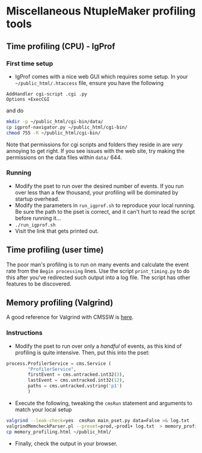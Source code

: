 # Miscellaneous NtupleMaker profiling tools

## Time profiling (CPU) - IgProf
### First time setup
* IgProf comes with a nice web GUI which requires some setup. In your `~/public_html/.htaccess` file, ensure you have the following
```
AddHandler cgi-script .cgi .py
Options +ExecCGI
```
and do
```bash
mkdir -p ~/public_html/cgi-bin/data/
cp igprof-navigator.py ~/public_html/cgi-bin/
chmod 755 -R ~/public_html/cgi-bin/
```
Note that permissions for cgi scripts and folders they reside in are _very_ annoying to get right. If you see issues with the web site, try making the permissions on the data files within `data/` 644.

### Running
* Modify the pset to run over the desired number of events. If you run over less than a few thousand, your profiling will be dominated by startup overhead.
* Modify the parameters in `run_igprof.sh` to reproduce your local running. Be sure the path to the pset is correct, and it can't hurt to read the script before running it...
* `./run_igprof.sh`
* Visit the link that gets printed out.

## Time profiling (user time)
The poor man's profiling is to run on many events and calculate the event rate from the `Begin processing` lines. Use the script `print_timing.py` to do this after you've redirected such output into a log file. The script has other features to be discovered.

## Memory profiling (Valgrind)
A good reference for Valgrind with CMSSW is [here](https://twiki.cern.ch/twiki/bin/view/CMSPublic/SWGuideValgrindMemcheckParser#valgrind_MemcheckGraph_pl_graphi).

### Instructions
* Modify the pset to run over only a _handful_ of events, as this kind of profiling is quite intensive. Then, put this into the pset:
```python
process.ProfilerService = cms.Service (
        "ProfilerService",
        firstEvent = cms.untracked.int32(3),
        lastEvent = cms.untracked.int32(12),
        paths = cms.untracked.vstring('p1')
        )
```
* Execute the following, tweaking the `cmsRun` statement and arguments to match your local setup
```bash
valgrind --leak-check=yes  cmsRun main_pset.py data=False >& log.txt
valgrindMemcheckParser.pl --preset=prod,-prod1+ log.txt  > memory_profiling.html
cp memory_profiling.html ~/public_html/
```
* Finally, check the output in your browser.
